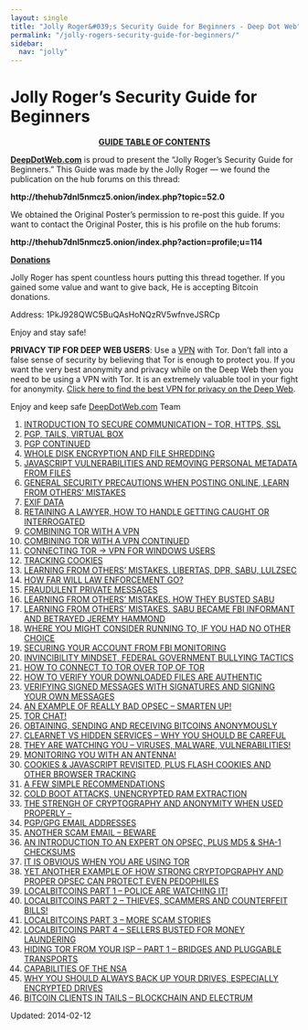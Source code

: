 ```yaml
---
layout: single
title: "Jolly Roger&#039;s Security Guide for Beginners - Deep Dot Web"
permalink: "/jolly-rogers-security-guide-for-beginners/"
sidebar:
  nav: "jolly"
---
```


<h1 class="name post-title entry-title" itemprop="name">Jolly Roger&#8217;s Security Guide for Beginners</h1>
<div class="clear"></div>
<div class="entry">
<div align="center"><span style="text-decoration: underline;"><strong>GUIDE TABLE OF CONTENTS</strong></span></div>
<p><a href="https://gir.pub/deepdotweb/"><strong>DeepDotWeb.com</strong></a> is proud to present the “Jolly Roger’s Security Guide for Beginners.” This Guide was made by the Jolly Roger &#8212; we found the publication on the hub forums on this thread:</p>
<p><strong>http://thehub7dnl5nmcz5.onion/index.php?topic=52.0</strong></p>
<p>We obtained the Original Poster’s permission to re-post this guide. If you want to contact the Original Poster, this is his profile on the hub forums:</p>
<p><strong>http://thehub7dnl5nmcz5.onion/index.php?action=profile;u=114</strong></p>
<p><span style="text-decoration: underline;"><strong>Donations</strong></span></p>
<p>Jolly Roger has spent countless hours putting this thread together. If you gained some value and want to give back, He is accepting Bitcoin donations.</p>
<p>Address: 1PkJ928QWC5BuQAsHoNQzRV5wfnveJSRCp</p>
<p>Enjoy and stay safe!</p>
<p><strong>PRIVACY TIP FOR DEEP WEB USERS</strong>: Use a <a href="https://gir.pub/deepdotweb/vpn-comparison-chart/">VPN</a> with Tor. Don’t fall into a false sense of security by believing that Tor is enough to protect you. If you want the very best anonymity and privacy while on the Deep Web then you need to be using a VPN with Tor. It is an extremely valuable tool in your fight for anonymity. <a href="https://gir.pub/deepdotweb/vpn-comparison-chart/">Click here to find the best VPN for privacy on the Deep Web</a>.</p>
<p>Enjoy and keep safe <a href="">DeepDotWeb.com</a> Team</p>
<ol>
<li><a href="https://gir.pub/deepdotweb/jolly-rogers-security-guide-for-beginners/introduction-to-secure-communication-tor-https-ssl/">INTRODUCTION TO SECURE COMMUNICATION &#8211; TOR, HTTPS, SSL</a></li>
<li><a href="https://gir.pub/deepdotweb/jolly-rogers-security-guide-for-beginners/pgp-tails-virtual-box/">PGP, TAILS, VIRTUAL BOX</a></li>
<li><a href="https://gir.pub/deepdotweb/jolly-rogers-security-guide-for-beginners/pgp-continued/">PGP CONTINUED</a></li>
<li><a href="https://gir.pub/deepdotweb/jolly-rogers-security-guide-for-beginners/whole-disk-encryption-and-file-shredding/">WHOLE DISK ENCRYPTION AND FILE SHREDDING</a></li>
<li><a href="https://gir.pub/deepdotweb/jolly-rogers-security-guide-for-beginners/javascript-vulnerabilities-and-removing-personal-metadata-from-files/">JAVASCRIPT VULNERABILITIES AND REMOVING PERSONAL METADATA FROM FILES</a></li>
<li><a href="https://gir.pub/deepdotweb/jolly-rogers-security-guide-for-beginners/general-security-precautions-when-posting-online-learn-from-others-mistakes/">GENERAL SECURITY PRECAUTIONS WHEN POSTING ONLINE, LEARN FROM OTHERS&#8217; MISTAKES</a></li>
<li><a href="https://gir.pub/deepdotweb/jolly-rogers-security-guide-for-beginners/exif-data/">EXIF DATA</a></li>
<li><a href="https://gir.pub/deepdotweb/jolly-rogers-security-guide-for-beginners/retaining-a-lawyer-how-to-handle-getting-caught-or-interrogated/">RETAINING A LAWYER, HOW TO HANDLE GETTING CAUGHT OR INTERROGATED</a></li>
<li><a href="https://gir.pub/deepdotweb/jolly-rogers-security-guide-for-beginners/combining-tor-with-a-vpn/">COMBINING TOR WITH A VPN</a></li>
<li><a href="https://gir.pub/deepdotweb/jolly-rogers-security-guide-for-beginners/combining-tor-with-a-vpn-continued/">COMBINING TOR WITH A VPN CONTINUED</a></li>
<li><a href="https://gir.pub/deepdotweb/jolly-rogers-security-guide-for-beginners/connecting-tor-vpn-for-windows-users/">CONNECTING TOR -&gt; VPN FOR WINDOWS USERS</a></li>
<li><a href="https://gir.pub/deepdotweb/jolly-rogers-security-guide-for-beginners/tracking-cookies/">TRACKING COOKIES</a></li>
<li><a href="https://gir.pub/deepdotweb/jolly-rogers-security-guide-for-beginners/learning-from-others-mistakes-libertas-dpr-sabu-lulzsec/">LEARNING FROM OTHERS&#8217; MISTAKES. LIBERTAS, DPR, SABU, LULZSEC</a></li>
<li><a href="https://gir.pub/deepdotweb/jolly-rogers-security-guide-for-beginners/how-far-will-law-enforcement-go/">HOW FAR WILL LAW ENFORCEMENT GO?</a></li>
<li><a href="https://gir.pub/deepdotweb/jolly-rogers-security-guide-for-beginners/fraudulent-private-messages/">FRAUDULENT PRIVATE MESSAGES</a></li>
<li><a href="https://gir.pub/deepdotweb/jolly-rogers-security-guide-for-beginners/learning-from-others-mistakes-how-they-busted-sabu/">LEARNING FROM OTHERS&#8217; MISTAKES. HOW THEY BUSTED SABU</a></li>
<li><a href="https://gir.pub/deepdotweb/jolly-rogers-security-guide-for-beginners/learning-from-others-mistakes-sabu-became-fbi-informant-and-betrayed-jeremy-hammond/">LEARNING FROM OTHERS&#8217; MISTAKES. SABU BECAME FBI INFORMANT AND BETRAYED JEREMY HAMMOND</a></li>
<li><a href="https://gir.pub/deepdotweb/jolly-rogers-security-guide-for-beginners/where-you-might-consider-running-to-if-you-had-no-other-choice/">WHERE YOU MIGHT CONSIDER RUNNING TO, IF YOU HAD NO OTHER CHOICE</a></li>
<li><a href="https://gir.pub/deepdotweb/jolly-rogers-security-guide-for-beginners/securing-your-account-from-fbi-monitoring/">SECURING YOUR ACCOUNT FROM FBI MONITORING</a></li>
<li><a href="https://gir.pub/deepdotweb/jolly-rogers-security-guide-for-beginners/invincibility-mindset-federal-government-bullying-tactics/">INVINCIBILITY MINDSET, FEDERAL GOVERNMENT BULLYING TACTICS</a></li>
<li><a href="https://gir.pub/deepdotweb/jolly-rogers-security-guide-for-beginners/how-to-connect-to-tor-over-top-of-tor/">HOW TO CONNECT TO TOR OVER TOP OF TOR</a></li>
<li><a href="https://gir.pub/deepdotweb/jolly-rogers-security-guide-for-beginners/how-to-verify-your-downloaded-files-are-authentic/">HOW TO VERIFY YOUR DOWNLOADED FILES ARE AUTHENTIC</a></li>
<li><a href="https://gir.pub/deepdotweb/jolly-rogers-security-guide-for-beginners/verifying-signed-messages-with-signatures-and-signing-your-own-messages/">VERIFYING SIGNED MESSAGES WITH SIGNATURES AND SIGNING YOUR OWN MESSAGES</a></li>
<li><a href="https://gir.pub/deepdotweb/jolly-rogers-security-guide-for-beginners/an-example-of-really-bad-opsec-smarten-up/">AN EXAMPLE OF REALLY BAD OPSEC &#8211; SMARTEN UP!</a></li>
<li><a href="https://gir.pub/deepdotweb/jolly-rogers-security-guide-for-beginners/tor-chat/">TOR CHAT!</a></li>
<li><a href="https://gir.pub/deepdotweb/jolly-rogers-security-guide-for-beginners/obtaining-sending-and-receiving-bitcoins-anonymously/">OBTAINING, SENDING AND RECEIVING BITCOINS ANONYMOUSLY</a></li>
<li><a href="https://gir.pub/deepdotweb/jolly-rogers-security-guide-for-beginners/clearnet-vs-hidden-services-why-you-should-be-careful/">CLEARNET VS HIDDEN SERVICES &#8211; WHY YOU SHOULD BE CAREFUL</a></li>
<li><a href="https://gir.pub/deepdotweb/jolly-rogers-security-guide-for-beginners/they-are-watching-you-viruses-malware-vulnerabilities/">THEY ARE WATCHING YOU &#8211; VIRUSES, MALWARE, VULNERABILITIES!</a></li>
<li><a href="https://gir.pub/deepdotweb/jolly-rogers-security-guide-for-beginners/monitoring-you-with-an-antenna/">MONITORING YOU WITH AN ANTENNA!</a></li>
<li><a href="https://gir.pub/deepdotweb/jolly-rogers-security-guide-for-beginners/cookies-javascript-revisited-plus-flash-cookies-and-other-browser-tracking/">COOKIES &amp; JAVASCRIPT REVISITED, PLUS FLASH COOKIES AND OTHER BROWSER TRACKING</a></li>
<li><a href="https://gir.pub/deepdotweb/jolly-rogers-security-guide-for-beginners/a-few-recommendations/">A FEW SIMPLE RECOMMENDATIONS</a></li>
<li><a href="https://gir.pub/deepdotweb/jolly-rogers-security-guide-for-beginners/cold-boot-attacks-unencrypted-ram-extraction/">COLD BOOT ATTACKS, UNENCRYPTED RAM EXTRACTION</a></li>
<li><a href="https://gir.pub/deepdotweb/jolly-rogers-security-guide-for-beginners/the-strengh-of-cryptography-and-anonymity-when-used-properly/">THE STRENGH OF CRYPTOGRAPHY AND ANONYMITY WHEN USED PROPERLY &#8211;</a></li>
<li><a href="https://gir.pub/deepdotweb/jolly-rogers-security-guide-for-beginners/pgpgpg-email-addresses/">PGP/GPG EMAIL ADDRESSES</a></li>
<li><a href="https://gir.pub/deepdotweb/jolly-rogers-security-guide-for-beginners/another-scam-email-beware/">ANOTHER SCAM EMAIL &#8211; BEWARE</a></li>
<li><a href="https://gir.pub/deepdotweb/jolly-rogers-security-guide-for-beginners/an-introduction-to-an-expert-on-opsec-plus-md5-sha-1-checksums/">AN INTRODUCTION TO AN EXPERT ON OPSEC, PLUS MD5 &amp; SHA-1 CHECKSUMS</a></li>
<li><a href="https://gir.pub/deepdotweb/jolly-rogers-security-guide-for-beginners/it-is-obvious-when-you-are-using-tor/">IT IS OBVIOUS WHEN YOU ARE USING TOR</a></li>
<li><a href="https://gir.pub/deepdotweb/jolly-rogers-security-guide-for-beginners/yet-another-example-of-how-strong-cryptopgraphy-and-proper-opsec-can-protect-even-pedophiles/">YET ANOTHER EXAMPLE OF HOW STRONG CRYPTOPGRAPHY AND PROPER OPSEC CAN PROTECT EVEN PEDOPHILES</a></li>
<li><a href="https://gir.pub/deepdotweb/jolly-rogers-security-guide-for-beginners/localbitcoins-part-1-police-are-watching-it/">LOCALBITCOINS PART 1 &#8211; POLICE ARE WATCHING IT!</a></li>
<li><a href="https://gir.pub/deepdotweb/jolly-rogers-security-guide-for-beginners/localbitcoins-part-2-thieves-scammers-and-counterfeit-bills/">LOCALBITCOINS PART 2 &#8211; THIEVES, SCAMMERS AND COUNTERFEIT BILLS!</a></li>
<li><a href="https://gir.pub/deepdotweb/jolly-rogers-security-guide-for-beginners/localbitcoins-part-3-more-scam-stories/">LOCALBITCOINS PART 3 &#8211; MORE SCAM STORIES</a></li>
<li><a href="https://gir.pub/deepdotweb/jolly-rogers-security-guide-for-beginners/localbitcoins-part-4-sellers-busted-for-money-laundering/">LOCALBITCOINS PART 4 &#8211; SELLERS BUSTED FOR MONEY LAUNDERING</a></li>
<li><a href="https://gir.pub/deepdotweb/jolly-rogers-security-guide-for-beginners/hiding-tor-from-your-isp-part-1-bridges-and-pluggable-transports/">HIDING TOR FROM YOUR ISP &#8211; PART 1 &#8211; BRIDGES AND PLUGGABLE TRANSPORTS</a></li>
<li><a href="https://gir.pub/deepdotweb/jolly-rogers-security-guide-for-beginners/capabilities-of-the-nsa/">CAPABILITIES OF THE NSA</a></li>
<li><a href="https://gir.pub/deepdotweb/jolly-rogers-security-guide-for-beginners/always-back-drives-especially-encrypted-drives/">WHY YOU SHOULD ALWAYS BACK UP YOUR DRIVES, ESPECIALLY ENCRYPTED DRIVES</a></li>
<li><a href="https://gir.pub/deepdotweb/jolly-rogers-security-guide-for-beginners/bitcoin-clients-tails-blockchain-electrum/">BITCOIN CLIENTS IN TAILS &#8211; BLOCKCHAIN AND ELECTRUM</a></li>
</ol>
</div>

Updated: 2014-02-12